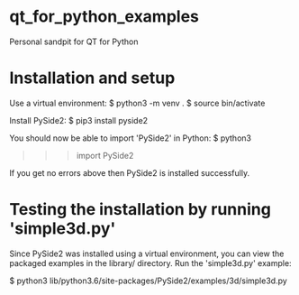 # qt_for_python_examples
Personal sandpit for QT for Python

# Installation and setup
Use a virtual environment:
$ python3 -m venv .
$ source bin/activate

Install PySide2:
$ pip3 install pyside2

You should now be able to import 'PySide2' in Python:
$ python3 
>>> import PySide2

If you get no errors above then PySide2 is installed
successfully.

# Testing the installation by running 'simple3d.py'
Since PySide2 was installed using a virtual environment, you can
view the packaged examples in the library/ directory.  Run the 
'simple3d.py' example:

$ python3 lib/python3.6/site-packages/PySide2/examples/3d/simple3d.py


